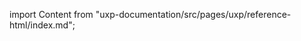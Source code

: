 
import Content from "uxp-documentation/src/pages/uxp/reference-html/index.md";

<Content query="product=xd"/>
